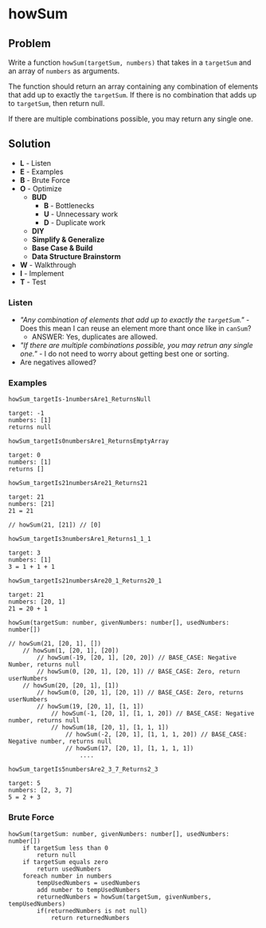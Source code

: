 # howSum

## Problem

Write a function `howSum(targetSum, numbers)` that takes in a `targetSum` and an array of `numbers` as arguments. 

The function should return an array containing any combination of elements that add up to exactly the `targetSum`. If there is no combination that adds up to `targetSum`, then return null.

If there are multiple combinations possible, you may return any single one. 


## Solution

- **L** - Listen
- **E** - Examples
- **B** - Brute Force
- **O** - Optimize
    - **BUD**
        - **B** - Bottlenecks
        - **U** - Unnecessary work
        - **D** - Duplicate work
    - **DIY**
    - **Simplify & Generalize**
    - **Base Case & Build**
    - **Data Structure Brainstorm**
- **W** - Walkthrough
- **I** - Implement
- **T** - Test


### Listen 

- *"Any combination of elements that add up to exactly the `targetSum`."* - Does this mean I can reuse an element more thant once like in `canSum`?
    - ANSWER: Yes, duplicates are allowed.
- *"If there are multiple combinations possible, you may retrun any single one."* - I do not need to worry about getting best one or sorting.  
- Are negatives allowed?

### Examples

`howSum_targetIs-1numbersAre1_ReturnsNull`
```
target: -1
numbers: [1]
returns null
```

`howSum_targetIs0numbersAre1_ReturnsEmptyArray`
```
target: 0
numbers: [1]
returns []
```

`howSum_targetIs21numbersAre21_Returns21`
```
target: 21
numbers: [21]
21 = 21

// howSum(21, [21]) // [0]
```

`howSum_targetIs3numbersAre1_Returns1_1_1`
```
target: 3
numbers: [1]
3 = 1 + 1 + 1 
```

`howSum_targetIs21numbersAre20_1_Returns20_1`
```
target: 21
numbers: [20, 1]
21 = 20 + 1 

howSum(targetSum: number, givenNumbers: number[], usedNumbers: number[])

// howSum(21, [20, 1], []) 
    // howSum(1, [20, 1], [20]) 
        // howSum(-19, [20, 1], [20, 20]) // BASE_CASE: Negative Number, returns null
        // howSum(0, [20, 1], [20, 1]) // BASE_CASE: Zero, return userNumbers
    // howSum(20, [20, 1], [1])  
        // howSum(0, [20, 1], [20, 1]) // BASE_CASE: Zero, returns userNumbers
        // howSum(19, [20, 1], [1, 1]) 
            // howSum(-1, [20, 1], [1, 1, 20]) // BASE_CASE: Negative number, returns null
            // howSum(18, [20, 1], [1, 1, 1])
                // howSum(-2, [20, 1], [1, 1, 1, 20]) // BASE_CASE: Negative number, returns null
                // howSum(17, [20, 1], [1, 1, 1, 1]) 
                    ....
```

`howSum_targetIs5numbersAre2_3_7_Returns2_3`
```
target: 5
numbers: [2, 3, 7]
5 = 2 + 3
```

### Brute Force 
```
howSum(targetSum: number, givenNumbers: number[], usedNumbers: number[])
    if targetSum less than 0
        return null
    if targetSum equals zero
        return usedNumbers        
    foreach number in numbers
        tempUsedNumbers = usedNumbers
        add number to tempUsedNumbers
        returnedNumbers = howSum(targetSum, givenNumbers, tempUsedNumbers)
        if(returnedNumbers is not null)
            return returnedNumbers
```
